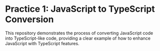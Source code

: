 # Practice 1: JavaScript to TypeScript Conversion
This repository demonstrates the process of converting JavaScript code into TypeScript-like code, providing a clear example of how to enhance JavaScript with TypeScript features.
 
